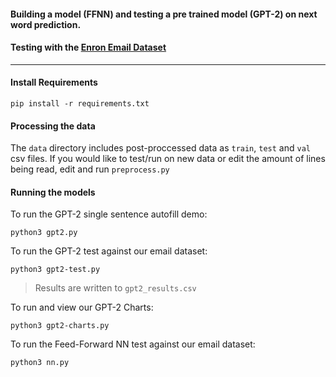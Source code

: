 #### Building a model (FFNN) and testing a pre trained model (GPT-2) on next word prediction.

#### Testing with the [Enron Email Dataset](https://www.kaggle.com/wcukierski/enron-email-dataset)

---

#### Install Requirements

```
pip install -r requirements.txt
```

#### Processing the data

The `data` directory includes post-proccessed data as `train`, `test` and `val` csv files. If you would like to test/run on new data or edit the amount of lines being read, edit and run `preprocess.py`

#### Running the models

To run the GPT-2 single sentence autofill demo:

```
python3 gpt2.py
```

To run the GPT-2 test against our email dataset:

```
python3 gpt2-test.py
```

> Results are written to `gpt2_results.csv`

To run and view our GPT-2 Charts:

```
python3 gpt2-charts.py
```

To run the Feed-Forward NN test against our email dataset:

```
python3 nn.py
```

